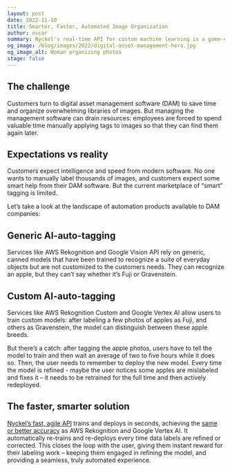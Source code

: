 ```yaml
---
layout: post
date: 2022-11-10
title: Smarter, Faster, Automated Image Organization
author: oscar
summary: Nyckel's real-time API for custom machine learning is a game-changing to for digital asset management. Here is why.
og_image: /blog/images/2022/digital-asset-management-hero.jpg
og_image_alt: Woman organizing photos
stage: false
---
```


## The challenge

Customers turn to digital asset management software (DAM) to save time and organize overwhelming libraries of images. But managing the management software can drain resources: employees are forced to spend valuable time manually applying tags to images so that they can find them again later.

## Expectations vs reality

Customers expect intelligence and speed from modern software. No one wants to manually label thousands of images, and customers expect some smart help from their DAM software. But the current marketplace of “smart” tagging  is limited.

Let’s take a look at the landscape of automation products available to DAM companies:

## Generic AI-auto-tagging

Services like AWS Rekognition and Google Vision API rely on generic, canned models that have been trained to recognize a suite of everyday objects but are not customized to the customers needs. They can recognize an apple, but they can’t say whether it’s Fuji or Gravenstein.

## Custom AI-auto-tagging

Services like AWS Rekognition Custom and Google Vertex AI allow users to train custom models: after labeling a few photos of apples as Fuji, and others as Gravenstein, the model can distinguish between these apple breeds.

But there’s a catch: after tagging the apple photos, users have to tell the model to train and then wait an average of two to five hours while it does so. Then, the user needs to remember to deploy the new model. Every time the model is refined - maybe the user notices some apples are mislabeled and fixes it – it needs to be retrained for the full time and then actively redeployed.

## The faster, smarter solution

[Nyckel’s fast, agile API](https://www.nyckel.com/ai-for-digital-asset-management) trains and deploys in seconds, achieving the [same or better accuracy](https://www.nyckel.com/blog/automl-benchmark-nyckel-google-huggingface/) as AWS Rekognition and Google Vertex AI. It automatically re-trains and re-deploys every time data labels are refined or corrected. This closes the loop with the user, giving them instant reward for their labeling work – keeping them engaged in refining the model, and providing a seamless, truly automated experience.
